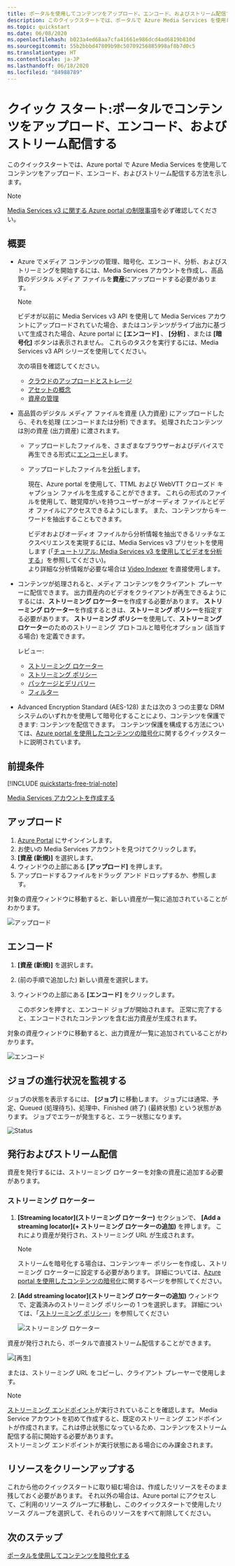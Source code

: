 ```yaml
---
title: ポータルを使用してコンテンツをアップロード、エンコード、およびストリーム配信する - Azure
description: このクイックスタートでは、ポータルで Azure Media Services を使用してコンテンツをアップロード、エンコード、およびストリーム配信する方法を示します。
ms.topic: quickstart
ms.date: 06/08/2020
ms.openlocfilehash: b023a4ed68aa7cfa41661e986dcd4ad6819b810d
ms.sourcegitcommit: 55b2bbbd47809b98c50709256885998af8b7d0c5
ms.translationtype: HT
ms.contentlocale: ja-JP
ms.lasthandoff: 06/18/2020
ms.locfileid: "84988789"
---
```

# <a name="quickstart-upload-encode-and-stream-content-with-portal"></a>クイック スタート:ポータルでコンテンツをアップロード、エンコード、およびストリーム配信する

このクイックスタートでは、Azure portal で Azure Media Services を使用してコンテンツをアップロード、エンコード、およびストリーム配信する方法を示します。

> [!NOTE]
> [Media Services v3 に関する Azure portal の制限事項](frequently-asked-questions.md#what-are-the-azure-portal-limitations-for-media-services-v3)を必ず確認してください。
  
## <a name="overview"></a>概要

* Azure でメディア コンテンツの管理、暗号化、エンコード、分析、およびストリーミングを開始するには、Media Services アカウントを作成し、高品質のデジタル メディア ファイルを**資産**にアップロードする必要があります。 
    
    > [!NOTE]
    > ビデオが以前に Media Services v3 API を使用して Media Services アカウントにアップロードされていた場合、またはコンテンツがライブ出力に基づいて生成された場合、Azure portal に **[エンコード]** 、 **[分析]** 、または **[暗号化]** ボタンは表示されません。 これらのタスクを実行するには、Media Services v3 API シリーズを使用してください。

    次の項目を確認してください。 

  * [クラウドのアップロードとストレージ](storage-account-concept.md)
  * [アセットの概念](assets-concept.md)
  * [資産の管理](manage-asset-concept.md)
* 高品質のデジタル メディア ファイルを資産 (入力資産) にアップロードしたら、それを処理 (エンコードまたは分析) できます。 処理されたコンテンツは別の資産 (出力資産) に渡されます。 
    * アップロードしたファイルを、さまざまなブラウザーおよびデバイスで再生できる形式に[エンコード](encoding-concept.md)します。
    * アップロードしたファイルを[分析](analyzing-video-audio-files-concept.md)します。 

        現在、Azure portal を使用して、TTML および WebVTT クローズド キャプション ファイルを生成することができます。 これらの形式のファイルを使用して、聴覚障がいを持つユーザーがオーディオ ファイルとビデオ ファイルにアクセスできるようにします。 また、コンテンツからキーワードを抽出することもできます。

        ビデオおよびオーディオ ファイルから分析情報を抽出できるリッチなエクスペリエンスを実現するには、Media Services v3 プリセットを使用します (「[チュートリアル: Media Services v3 を使用してビデオを分析する](analyze-videos-tutorial-with-api.md)」を参照してください)。 <br/>より詳細な分析情報が必要な場合は [Video Indexer](https://docs.microsoft.com/azure/media-services/video-indexer/) を直接使用します。    
* コンテンツが処理されると、メディア コンテンツをクライアント プレーヤーに配信できます。 出力資産内のビデオをクライアントが再生できるようにするには、**ストリーミング ロケーター**を作成する必要があります。 **ストリーミング ロケーター**を作成するときは、**ストリーミング ポリシー**を指定する必要があります。 **ストリーミング ポリシー**を使用して、**ストリーミング ロケーター**のためのストリーミング プロトコルと暗号化オプション (該当する場合) を定義できます。
    
    レビュー:

    * [ストリーミング ロケーター](streaming-locators-concept.md)
    * [ストリーミング ポリシー](streaming-policy-concept.md)
    * [パッケージとデリバリー](dynamic-packaging-overview.md)
    * [フィルター](filters-concept.md)
* Advanced Encryption Standard (AES-128) または次の 3 つの主要な DRM システムのいずれかを使用して暗号化することにより、コンテンツを保護できます: コンテンツを配信できます。 コンテンツ保護を構成する方法については、[Azure portal を使用したコンテンツの暗号化](encrypt-content-quickstart.md)に関するクイックスタートに説明されています。
        
## <a name="prerequisites"></a>前提条件

[!INCLUDE [quickstarts-free-trial-note](../../../includes/quickstarts-free-trial-note.md)]

[Media Services アカウントを作成する](create-account-howto.md#use-the-azure-portal)

## <a name="upload"></a>アップロード

1. [Azure Portal](https://portal.azure.com/) にサインインします。
1. お使いの Media Services アカウントを見つけてクリックします。
1. **[資産 (新規)]** を選択します。
1. ウィンドウの上部にある **[アップロード]** を押します。 
1. アップロードするファイルをドラッグ アンド ドロップするか、参照します。

対象の資産ウィンドウに移動すると、新しい資産が一覧に追加されていることがわかります。

![アップロード](./media/manage-assets-quickstart/upload.png)

## <a name="encode"></a>エンコード

1. **[資産 (新規)]** を選択します。
1. (前の手順で追加した) 新しい資産を選択します。
1. ウィンドウの上部にある **[エンコード]** をクリックします。

    このボタンを押すと、エンコード ジョブが開始されます。 正常に完了すると、エンコードされたコンテンツを含む出力資産が生成されます。

対象の資産ウィンドウに移動すると、出力資産が一覧に追加されていることがわかります。

![エンコード](./media/manage-assets-quickstart/encode.png)

## <a name="monitor-the-job-progress"></a>ジョブの進行状況を監視する

ジョブの状態を表示するには、 **[ジョブ]** に移動します。 ジョブには通常、予定、Queued (処理待ち)、処理中、Finished (終了) (最終状態) という状態があります。 ジョブでエラーが発生すると、エラー状態になります。

![Status](./media/manage-assets-quickstart/job-status.png)

## <a name="publish-and-stream"></a>発行およびストリーム配信

資産を発行するには、ストリーミング ロケーターを対象の資産に追加する必要があります。

### <a name="streaming-locator"></a>ストリーミング ロケーター 

1. **[Streaming locator]\(ストリーミング ロケーター\)** セクションで、 **[Add a streaming locator]\(+ ストリーミング ロケーターの追加\)** を押します。
    これにより資産が発行され、ストリーミング URL が生成されます。

    > [!NOTE]
    > ストリームを暗号化する場合は、コンテンツキー ポリシーを作成し、ストリーミング ロケーターに設定する必要があります。 詳細については、[Azure portal を使用したコンテンツの暗号化](encrypt-content-quickstart.md)に関するページを参照してください。
1. **[Add streaming locator]\(ストリーミング ロケーターの追加\)** ウィンドウで、定義済みのストリーミング ポリシーの 1 つを選択します。 詳細については、「[ストリーミング ポリシー](streaming-policy-concept.md)」を参照してください

    ![ストリーミング ロケーター](./media/manage-assets-quickstart/streaming-locator.png)

資産が発行されたら、ポータルで直接ストリーム配信することができます。 

![[再生]](./media/manage-assets-quickstart/publish.png)

または、ストリーミング URL をコピーし、クライアント プレーヤーで使用します。

> [!NOTE]
> [ストリーミング エンドポイント](streaming-endpoint-concept.md)が実行されていることを確認します。 Media Service アカウントを初めて作成すると、既定のストリーミング エンドポイントが作成されます。これは停止状態になっているため、コンテンツをストリーム配信する前に開始する必要があります。<br/>ストリーミング エンドポイントが実行状態にある場合にのみ課金されます。

## <a name="cleanup-resources"></a>リソースをクリーンアップする

これから他のクイックスタートに取り組む場合は、作成したリソースをそのまま残しておく必要があります。 それ以外の場合は、Azure portal にアクセスして、ご利用のリソース グループに移動し、このクイックスタートで使用したリソース グループを選択して、それらのリソースをすべて削除してください。

## <a name="next-steps"></a>次のステップ

[ポータルを使用してコンテンツを暗号化する](encrypt-content-quickstart.md)
